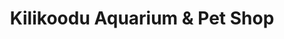 ---
title: "Kilikoodu Aquarium & Pet Shop"
url: /nemmara/kilikoodu-aquarium-und-pet-shop/
shop: Tiere
---